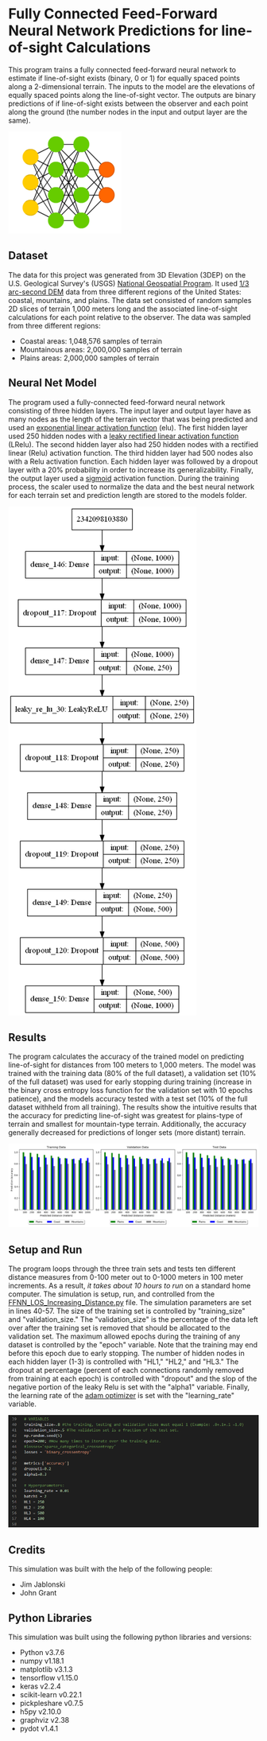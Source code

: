 # Fully Connected Feed-Forward Neural Network Predictions for line-of-sight Calculations

This program trains a fully connected feed-forward neural network to estimate if line-of-sight exists (binary, 0 or 1) for equally spaced points along a 2-dimensional terrain. The inputs to the model are the elevations of equally spaced points along the line-of-sight vector. The outputs are binary predictions of if line-of-sight exists between the observer and each point along the ground (the number nodes in the input and output layer are the same).

![Neural Network](/Images/NN_model_sample.png)

## Dataset

The data for this project was generated from 3D Elevation (3DEP) on the U.S. Geological Survey's (USGS) [National Geospatial Program](https://www.usgs.gov/core-science-systems/national-geospatial-program). It used [1/3 arc-second DEM](https://viewer.nationalmap.gov/basic/) data from three different regions of the United States: coastal, mountains, and plains. The data set consisted of random samples 2D slices of terrain 1,000 meters long and the associated line-of-sight calculations for each point relative to the observer. The data was sampled from three different regions:  

* Coastal areas: 1,048,576 samples of terrain
* Mountainous areas: 2,000,000 samples of terrain
* Plains areas: 2,000,000 samples of terrain

## Neural Net Model

The program used a fully-connected feed-forward neural network consisting of three hidden layers. The input layer and output layer have as many nodes as the length of the terrain vector that was being predicted and used an [exponential  linear activation function](https://keras.io/api/layers/activations/) (elu). The first hidden layer used 250 hidden nodes with a [leaky rectified linear activation function](https://keras.io/api/layers/activations/) (LRelu). The second hidden layer also had 250 hidden nodes with a rectified linear (Relu) activation function. The third hidden layer had 500 nodes also with a Relu activation function. Each hidden layer was followed by a dropout layer with a 20% probability in order to increase its generalizability. Finally, the output layer used a [sigmoid](https://keras.io/api/layers/activations/) activation function. During the training process, the scaler used to normalize the data and the best neural network for each terrain set and prediction length are stored to the models folder.

![Sample Output](/Images/NN_model.png)

## Results

The program calculates the accuracy of the trained model on predicting line-of-sight for distances from 100 meters to 1,000 meters. The model was trained with the training data (80% of the full dataset), a validation set (10% of the full dataset) was used for early stopping during training (increase in the binary cross entropy loss function for the validation set with 10 epochs patience), and the models accuracy tested with a test set (10% of the full dataset withheld from all training). The results show the intuitive results that the accuracy for predicting line-of-sight was greatest for plains-type of terrain and smallest for mountain-type terrain. Additionally, the accuracy generally decreased for predictions of longer sets (more distant) terrain.

![Sample Output](/Images/results_all_increasing_dis.png)

## Setup and Run

The program loops through the three train sets and tests ten different distance measures from 0-100 meter out to 0-1000 meters in 100 meter increments. As a result, *it takes about 10 hours to run* on a standard home computer. The simulation is setup, run, and controlled from the [FFNN_LOS_Increasing_Distance.py](FFNN_LOS_Increasing_Distance.py) file. The simulation parameters are set in lines 40-57. The size of the training set is controlled by "training_size" and "validation_size." The "validation_size" is the percentage of the data left over after the training set is removed that should be allocated to the validation set. The maximum allowed epochs during the training of any dataset is controlled by the "epoch" variable. Note that the training may end before this epoch due to early stopping. The number of hidden nodes in each hidden layer (1-3) is controlled with "HL1," "HL2," and "HL3." The dropout at percentage (percent of each connections randomly removed from training at each epoch) is controlled with "dropout" and the slop of the negative portion of the leaky Relu is set with the "alpha1" variable. Finally, the learning rate of the [adam optimizer](https://keras.io/api/optimizers/) is set with the "learning_rate" variable.

![Inputs](/Images/Inputs.png)

## Credits

This simulation was built with the help of the following people:

* Jim Jablonski
* John Grant

## Python Libraries

This simulation was built using the following python libraries and versions:

* Python v3.7.6
* numpy v1.18.1
* matplotlib v3.1.3
* tensorflow v1.15.0
* keras v2.2.4
* scikit-learn v0.22.1
* pickpleshare v0.7.5
* h5py v2.10.0
* graphviz v2.38
* pydot v1.4.1
